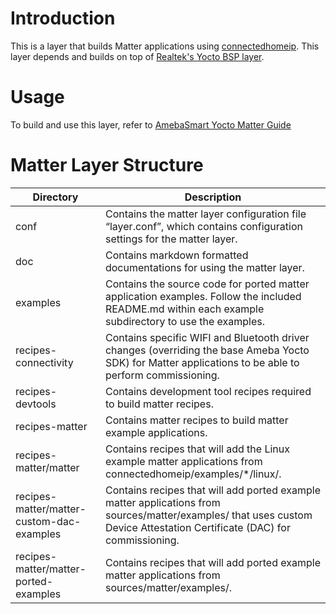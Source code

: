 # Introduction
This is a layer that builds Matter applications using [connectedhomeip](https://github.com/project-chip/connectedhomeip). 
This layer depends and builds on top of [Realtek's Yocto BSP layer](https://github.com/Ameba-AIoT/ameba-linux-manifest/tree/ameba-3.1).

# Usage
To build and use this layer, refer to [AmebaSmart Yocto Matter Guide](<doc/AmebaSmart Yocto Matter Guide.md>)

# Matter Layer Structure

| Directory                                 | Description                                                                                                                                                              |
| ----------------------------------------- | ------------------------------------------------------------------------------------------------------------------------------------------------------------------------ |
| conf                                      | Contains the matter layer configuration file “layer.conf”, which contains configuration settings for the matter layer.                                                   |
| doc                                       | Contains markdown formatted documentations for using the matter layer.                                                                                                   |
| examples                                  | Contains the source code for ported matter application examples. Follow the included README.md within each example subdirectory to use the examples.                     |
| recipes-connectivity                      | Contains specific WIFI and Bluetooth driver changes (overriding the base Ameba Yocto SDK) for Matter applications to be able to perform commissioning.                   |
| recipes-devtools                          | Contains development tool recipes required to build matter recipes.                                                                                                      |
| recipes-matter                            | Contains matter recipes to build matter example applications.                                                                                                            |
| recipes-matter/matter                     | Contains recipes that will add the Linux example matter applications from connectedhomeip/examples/*/linux/.                                                             |
| recipes-matter/matter-custom-dac-examples | Contains recipes that will add ported example matter applications from sources/matter/examples/ that uses custom Device Attestation Certificate (DAC) for commissioning. |
| recipes-matter/matter-ported-examples     | Contains recipes that will add ported example matter applications from sources/matter/examples/.                                                                         |


